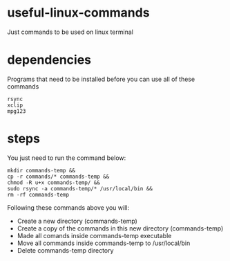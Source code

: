 # useful-linux-commands
Just commands to be used on linux terminal

# dependencies
Programs that need to be installed before you can use all of these commands

```
rsync
xclip
mpg123
```

# steps
You just need to run the command below:

```
mkdir commands-temp &&
cp -r commands/* commands-temp &&
chmod -R u+x commands-temp/ &&
sudo rsync -a commands-temp/* /usr/local/bin &&
rm -rf commands-temp
```

Following these commands above you will:

- Create a new directory (commands-temp)
- Create a copy of the commands in this new directory (commands-temp)
- Made all comands inside commands-temp executable
- Move all commands inside commands-temp to /usr/local/bin
- Delete commands-temp directory